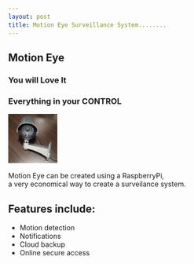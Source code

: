 ```yaml
---
layout: post
title: Motion Eye Surveillance System........
---
```

## Motion Eye
### You will Love It
### Everything in your CONTROL

<img src = "/images/ME01.jpg" width=100>

Motion Eye can be created using a RaspberryPi,<br>
a very economical way to create a surveilance system.

## Features include:

- Motion detection
- Notifications
- Cloud backup
- Online secure access
